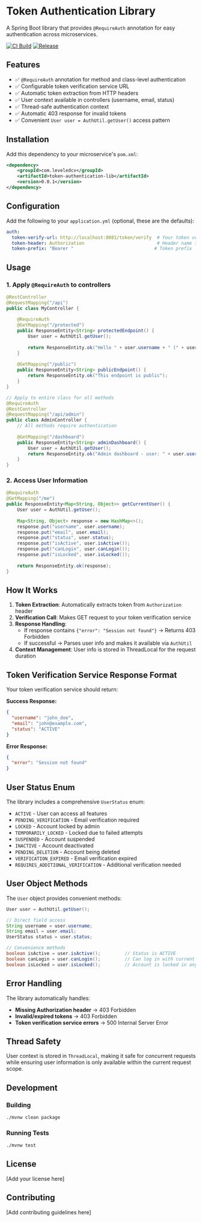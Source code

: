 # Token Authentication Library

A Spring Boot library that provides `@RequireAuth` annotation for easy authentication across microservices.

[![CI Build](https://github.com/leveled-cv/token-authentication-library/actions/workflows/ci.yml/badge.svg)](https://github.com/shreyjain/token-authentication-lib/actions/workflows/ci.yml)
[![Release](https://github.com/leveled-cv/token-authentication-library/actions/workflows/release.yml/badge.svg)](https://github.com/shreyjain/token-authentication-lib/actions/workflows/release.yml)

## Features

- ✅ `@RequireAuth` annotation for method and class-level authentication
- ✅ Configurable token verification service URL
- ✅ Automatic token extraction from HTTP headers
- ✅ User context available in controllers (username, email, status)
- ✅ Thread-safe authentication context
- ✅ Automatic 403 response for invalid tokens
- ✅ Convenient `User user = AuthUtil.getUser()` access pattern

## Installation

Add this dependency to your microservice's `pom.xml`:

```xml
<dependency>
    <groupId>com.leveledcv</groupId>
    <artifactId>token-authentication-lib</artifactId>
    <version>0.0.1</version>
</dependency>
```

## Configuration

Add the following to your `application.yml` (optional, these are the defaults):

```yaml
auth:
  token-verify-url: http://localhost:8081/token/verify  # Your token verification service
  token-header: Authorization                           # Header name to extract token from
  token-prefix: "Bearer "                              # Token prefix
```

## Usage

### 1. Apply `@RequireAuth` to controllers

```java
@RestController
@RequestMapping("/api")
public class MyController {
    
    @RequireAuth
    @GetMapping("/protected")
    public ResponseEntity<String> protectedEndpoint() {
        User user = AuthUtil.getUser();
        
        return ResponseEntity.ok("Hello " + user.username + " (" + user.email + ")");
    }
    
    @GetMapping("/public")
    public ResponseEntity<String> publicEndpoint() {
        return ResponseEntity.ok("This endpoint is public");
    }
}

// Apply to entire class for all methods
@RequireAuth
@RestController
@RequestMapping("/api/admin")
public class AdminController {
    // All methods require authentication
    
    @GetMapping("/dashboard")
    public ResponseEntity<String> adminDashboard() {
        User user = AuthUtil.getUser();
        return ResponseEntity.ok("Admin dashboard - user: " + user.username);
    }
}
```

### 2. Access User Information

```java
@RequireAuth
@GetMapping("/me")
public ResponseEntity<Map<String, Object>> getCurrentUser() {
    User user = AuthUtil.getUser();
    
    Map<String, Object> response = new HashMap<>();
    response.put("username", user.username);
    response.put("email", user.email);
    response.put("status", user.status);
    response.put("isActive", user.isActive());
    response.put("canLogin", user.canLogin());
    response.put("isLocked", user.isLocked());
    
    return ResponseEntity.ok(response);
}
```

## How It Works

1. **Token Extraction**: Automatically extracts token from `Authorization` header
2. **Verification Call**: Makes GET request to your token verification service
3. **Response Handling**: 
   - If response contains `{"error": "Session not found"}` → Returns 403 Forbidden
   - If successful → Parses user info and makes it available via `AuthUtil`
4. **Context Management**: User info is stored in ThreadLocal for the request duration

## Token Verification Service Response Format

Your token verification service should return:

**Success Response:**
```json
{
  "username": "john_doe",
  "email": "john@example.com", 
  "status": "ACTIVE"
}
```

**Error Response:**
```json
{
  "error": "Session not found"
}
```

## User Status Enum

The library includes a comprehensive `UserStatus` enum:

- `ACTIVE` - User can access all features
- `PENDING_VERIFICATION` - Email verification required
- `LOCKED` - Account locked by admin
- `TEMPORARILY_LOCKED` - Locked due to failed attempts
- `SUSPENDED` - Account suspended
- `INACTIVE` - Account deactivated
- `PENDING_DELETION` - Account being deleted
- `VERIFICATION_EXPIRED` - Email verification expired
- `REQUIRES_ADDITIONAL_VERIFICATION` - Additional verification needed

## User Object Methods

The `User` object provides convenient methods:

```java
User user = AuthUtil.getUser();

// Direct field access
String username = user.username;
String email = user.email;
UserStatus status = user.status;

// Convenience methods
boolean isActive = user.isActive();         // Status is ACTIVE
boolean canLogin = user.canLogin();         // Can log in with current status
boolean isLocked = user.isLocked();         // Account is locked in any way
```

## Error Handling

The library automatically handles:

- **Missing Authorization header** → 403 Forbidden
- **Invalid/expired tokens** → 403 Forbidden  
- **Token verification service errors** → 500 Internal Server Error

## Thread Safety

User context is stored in `ThreadLocal`, making it safe for concurrent requests while ensuring user information is only available within the current request scope.

## Development

### Building

```bash
./mvnw clean package
```

### Running Tests

```bash
./mvnw test
```

## License

[Add your license here]

## Contributing

[Add contributing guidelines here]
